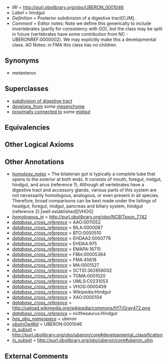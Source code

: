 * *IRI* = http://purl.obolibrary.org/obo/UBERON_0001046
 * *Label* = hindgut
 * *Definition* = Posterior subdivision of a digestive tract[CJM].
 * *Comment* = Editor notes: Note we define this generically to include invertebrates (partly for consistency with GO), but the class may be split in future (vertebrates have some contribution from NC - UBERONREF:0000002). We may explicitly make this a developmental class. AO Notes: in FMA this class has no children.

## Synonyms

 * metenteron

## Superclasses

 * [subdivision of digestive tract](../../UBERON/21/UBERON_0004921.md)
 * [develops_from](../../RO/02/RO_0002202.md) some [mesenchyme](../../UBERON/04/UBERON_0003104.md)
 * [proximally connected to](../../core#proximally/to/core#proximally_connected_to.md) some [midgut](../../UBERON/45/UBERON_0001045.md)

## Equivalencies


## Other Logical Axioms


## Other Annotations

 * *[homology_notes](../../UBPROP/03/UBPROP_0000003.md)* = The bilaterian gut is typically a complete tube that opens to the exterior at both ends. It consists of mouth, foregut, midgut, hindgut, and anus (reference 1); Although all vertebrates have a digestive tract and accessory glands, various parts of this system are not necessarily homologous, analogous, or even present in all species. Therefore, broad comparisons can be best made under the listings of headgut, foregut, midgut, pancreas and biliary system, hindgut (reference 2).[well established][VHOG]
 * *[homologous_in](../../core#homologous/in/core#homologous_in.md)* = http://purl.obolibrary.org/obo/NCBITaxon_7742
 * *[database_cross_reference](../../ef/oboInOwl#hasDbXref.md)* = AAO:0011052
 * *[database_cross_reference](../../ef/oboInOwl#hasDbXref.md)* = BILA:0000087
 * *[database_cross_reference](../../ef/oboInOwl#hasDbXref.md)* = BTO:0000510
 * *[database_cross_reference](../../ef/oboInOwl#hasDbXref.md)* = EHDAA2:0000779
 * *[database_cross_reference](../../ef/oboInOwl#hasDbXref.md)* = EHDAA:975
 * *[database_cross_reference](../../ef/oboInOwl#hasDbXref.md)* = EMAPA:16715
 * *[database_cross_reference](../../ef/oboInOwl#hasDbXref.md)* = FBbt:00005384
 * *[database_cross_reference](../../ef/oboInOwl#hasDbXref.md)* = FMA:45618
 * *[database_cross_reference](../../ef/oboInOwl#hasDbXref.md)* = MA:0001527
 * *[database_cross_reference](../../ef/oboInOwl#hasDbXref.md)* = SCTID:362856002
 * *[database_cross_reference](../../ef/oboInOwl#hasDbXref.md)* = TGMA:0001020
 * *[database_cross_reference](../../ef/oboInOwl#hasDbXref.md)* = UMLS:C0231053
 * *[database_cross_reference](../../ef/oboInOwl#hasDbXref.md)* = VHOG:0000459
 * *[database_cross_reference](../../ef/oboInOwl#hasDbXref.md)* = Wikipedia:Hindgut
 * *[database_cross_reference](../../ef/oboInOwl#hasDbXref.md)* = XAO:0000104
 * *[database_cross_reference](../../ef/oboInOwl#hasDbXref.md)* = http://upload.wikimedia.org/wikipedia/commons/f/f7/Gray472.png
 * *[database_cross_reference](../../ef/oboInOwl#hasDbXref.md)* = ncithesaurus:Hindgut
 * *[has_obo_namespace](../../ce/oboInOwl#hasOBONamespace.md)* = uberon
 * *[oboInOwl#id](../../id/oboInOwl#id.md)* = UBERON:0001046
 * *[in_subset](../../et/oboInOwl#inSubset.md)* = http://purl.obolibrary.org/obo/uberon/core#developmental_classification
 * *[in_subset](../../et/oboInOwl#inSubset.md)* = http://purl.obolibrary.org/obo/uberon/core#uberon_slim

## External Comments

